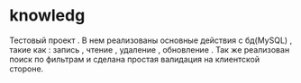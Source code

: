 # knowledg
Тестовый проект . 
В нем реализованы основные действия с бд(MySQL) , такие как : запись , чтение , удаление , обновление . 
Так же реализован поиск по фильтрам и сделана простая валидация на клиентской стороне.
